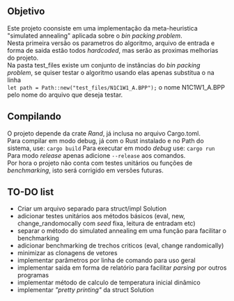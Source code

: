 ## Objetivo
Este projeto coonsiste em uma implementação da meta-heuristica "simulated annealing" aplicada sobre o _bin packing problem_.  
Nesta primeira versão os parametros do algoritmo, arquivo de entrada e forma de saida estão todos _hardcoded_, mas serão as proximas melhorias do projeto.  
Na pasta test\_files existe um conjunto de instâncias do _bin packing problem_, se quiser testar o algoritmo usando elas apenas substitua o na linha   
`let path = Path::new("test_files/N1C1W1_A.BPP");`
o nome N1C1W1\_A.BPP pelo nome do arquivo que 
deseja testar.  
## Compilando
O projeto depende da crate _Rand_, já inclusa no arquivo Cargo.toml.  
Para compilar em modo debug, já com o Rust instalado e no Path do sistema, use: 
```cargo build```
Para executar em modo _debug_ use: 
```cargo run```
Para modo _release_ apenas adicione ```--release``` aos comandos.  
Por hora o projeto não conta com testes unitários ou funções de _benchmarking_, isto será corrigido em versões futuras.

## TO-DO list
- Criar um arquivo separado para struct/impl Solution
- adicionar testes unitários aos métodos básicos (eval, new, change\_randomocally com _seed_ fixa, leitura de entradam etc)
- separar o método do simulated annealing em uma função para facilitar o benchmarking
- adicionar benchmarking de trechos criticos (eval, change randomically)
- minimizar as clonagens de vetores
- implementar parâmetros por linha de comando para uso geral
- implementar saida em forma de relatório para facilitar _parsing_ por outros programas
- implementar método de calculo de temperatura inicial dinâmico
- implementar _"pretty printing"_ da struct Solution